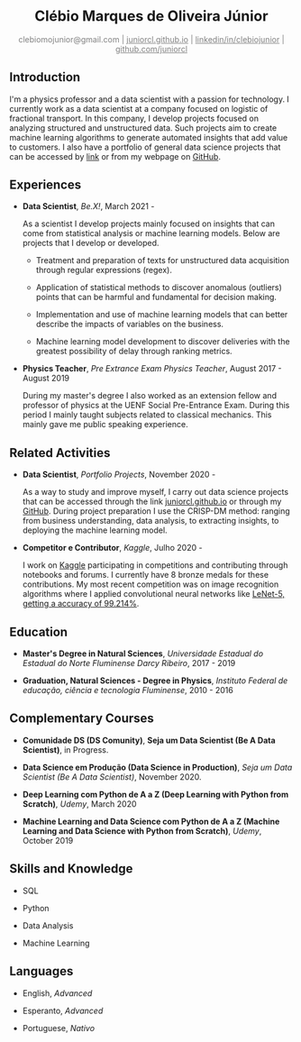 <div align="center"><big><h2>Clébio Marques de Oliveira Júnior</big></h2></div>

<div align="center" style="color:gray"> 
    clebiomojunior@gmail.com | <a href="www.juniorcl.github.io" style="color:gray">juniorcl.github.io</a> | <a href="https://www.linkedin.com/in/clebiojunior" style="color:gray">linkedin/in/clebiojunior</a> | <a href="https://www.github.com/juniorcl" style="color:gray">github.com/juniorcl</a>
</div>

## Introduction

I'm a physics professor and a data scientist with a passion for technology. I currently work as a data scientist at a company focused on logistic of fractional transport. In this company, I develop projects focused on analyzing structured and unstructured data. Such projects aim to create machine learning algorithms to generate automated insights that add value to customers. I also have a portfolio of general data science projects that can be accessed by [link](https://www.juniorcl.github.io) or from my webpage on [GitHub](https://github.com/juniorcl).

## Experiences

- **Data Scientist**, *Be.X!*, March 2021 -

    As a scientist I develop projects mainly focused on insights that can come from statistical analysis or machine learning models. Below are projects that I develop or developed.

    - Treatment and preparation of texts for unstructured data acquisition through regular expressions (regex).

    - Application of statistical methods to discover anomalous (outliers) points that can be harmful and fundamental for decision making.

    - Implementation and use of machine learning models that can better describe the impacts of variables on the business.

    - Machine learning model development to discover deliveries with the greatest possibility of delay through ranking metrics.

- **Physics Teacher**, *Pre Extrance Exam Physics Teacher*, August 2017 - August 2019

    During my master's degree I also worked as an extension fellow and professor of physics at the UENF Social Pre-Entrance Exam. During this period I mainly taught subjects related to classical mechanics. This mainly gave me public speaking experience.

## Related Activities

- **Data Scientist**, *Portfolio Projects*, November 2020 -

    As a way to study and improve myself, I carry out data science projects that can be accessed through the link [juniorcl.github.io](https://juniorcl.github.io) or through my [GitHub](https://www.github.com/juniorcl). During project preparation I use the CRISP-DM method: ranging from business understanding, data analysis, to extracting insights, to deploying the machine learning model.

- **Competitor e Contributor**, *Kaggle*, Julho 2020 -

    I work on [Kaggle](https://www.kaggle.com/juniorcl) participating in competitions and contributing through notebooks and forums. I currently have 8 bronze medals for these contributions. My most recent competition was on image recognition algorithms where I applied convolutional neural networks like [LeNet-5, getting a accuracy of 99.214%](https://www.kaggle.com/juniorcl/lenet-5-cnn-architecture-digit-recognizer).

## Education

- **Master's Degree in Natural Sciences**, *Universidade Estadual do Estadual do Norte Fluminense Darcy Ribeiro*, 2017 - 2019

- **Graduation, Natural Sciences - Degree in Physics**, *Instituto Federal de educação, ciência e tecnologia Fluminense*, 2010 - 2016

## Complementary Courses

- **Comunidade DS (DS Comunity)**, **Seja um Data Scientist (Be A Data Scientist)**, in Progress.

- **Data Science em Produção (Data Science in Production)**, *Seja um Data Scientist (Be A Data Scientist)*, November 2020.

- **Deep Learning com Python de A a Z (Deep Learning with Python from Scratch)**, *Udemy*, March 2020

- **Machine Learning and Data Science com Python de A a Z (Machine Learning and Data Science with Python from Scratch)**, *Udemy*, October 2019

## Skills and Knowledge

- SQL

- Python

- Data Analysis

- Machine Learning

## Languages

- English, *Advanced*

- Esperanto, *Advanced*

- Portuguese, *Nativo*
